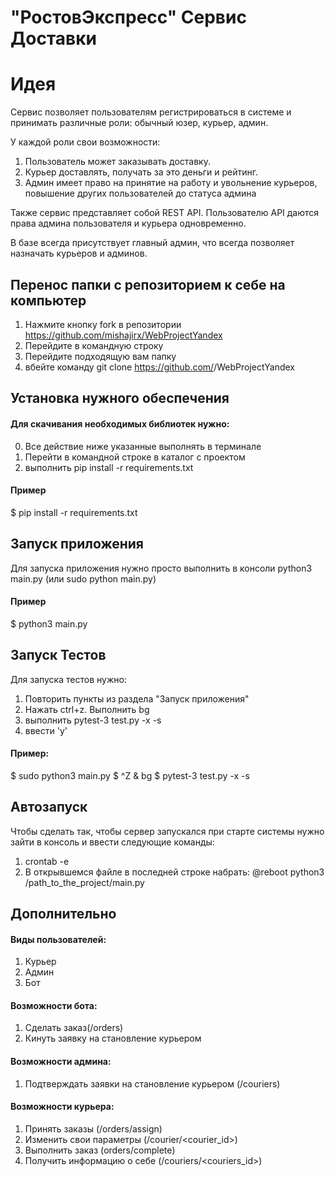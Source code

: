 # "РостовЭкспресс" Сервис Доставки #
# Идея #
Сервис позволяет пользователям регистрироваться в системе и принимать различные роли: обычный юзер, курьер, админ.

У каждой роли свои возможноcти:
1. Пользователь может заказывать доставку.
2. Курьер доставлять, получать за это деньги и рейтинг.
3. Админ имеет право на принятие на работу и увольнение курьеров, повышение других пользователей до статуса админа

Также сервис представляет собой REST API. Пользователю API даются права админа пользователя и курьера одновременно.

В базе всегда присутствует главный админ, что всегда позволяет назначать курьеров и админов.

## Перенос папки с репозиторием к себе на компьютер ##
1. Нажмите кнопку fork в репозитории https://github.com/mishajirx/WebProjectYandex
2. Перейдите в командную строку
3. Перейдите подходящую вам папку
4. вбейте команду git clone  https://github.com/<YourName>/WebProjectYandex

## Установка нужного обеспечения ##
#### Для скачивания необходимых библиотек нужно: ####
0. Все действие ниже указанные выполнять в терминале
1. Перейти в командной строке в каталог с проектом
2. выполнить pip install -r requirements.txt
#### Пример ####
$ pip install -r requirements.txt
## Запуск приложения ##
Для запуска приложения нужно просто выполнить в консоли
python3 main.py (или sudo python main.py)
#### Пример #### 
$ python3 main.py

## Запуск Тестов ##
Для запуска тестов нужно:
1. Повторить пункты из раздела "Запуск приложения"
2. Нажать ctrl+z. Выполнить bg
3. выполнить pytest-3 test.py -x -s
4. ввести 'y'
#### Пример: ####
$ sudo python3 main.py
$ ^Z
& bg
$ pytest-3 test.py -x -s

## Автозапуск ##
Чтобы сделать так, чтобы сервер запускался при старте 
системы нужно зайти в консоль и ввести следующие команды:
1. crontab -e
2. В открывшемся файле в последней строке набрать:
   @reboot python3 /path_to_the_project/main.py

## Дополнительно
#### Виды пользователей:
1. Курьер
2. Админ
3. Бот
#### Возможности бота:
1. Сделать заказ(/orders)
2. Кинуть заявку на становление курьером
#### Возможности админа:
1. Подтверждать заявки на становление курьером (/couriers)
#### Возможности курьера:
1. Принять заказы (/orders/assign)
2. Изменить свои параметры (/courier/<courier_id>)
3. Выполнить заказ (orders/complete)
4. Получить информацию о себе (/couriers/<couriers_id>)
